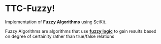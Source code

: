 TTC-Fuzzy!
===================

Implementation of **Fuzzy Algorithms** using SciKit.

Fuzzy Algorithms are algorithms that use [**fuzzy logic**](https://en.wikipedia.org/wiki/Fuzzy_logic) to gain results based on degree of certainity rather than true/false relations
